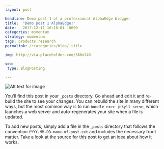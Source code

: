 ```yaml
---
layout: post

headline: Demo post 1 of a professional AlphaEdge blogger
title:  "Demo post 1 AlphaEdge!"
date:   2017-12-11 16:16:01 -0600
categories: momentum
strategy: momentum
tags: products research
permalink: /:categories/blog/:title

img: http://via.placeholder.com/360x240

seo:
 type: BlogPosting

---
```



![Alt text for image](http://via.placeholder.com/1360x540 "Image Title Text 1")


You’ll find this post in your `_posts` directory. Go ahead and edit it and re-build the site to see your changes. You can rebuild the site in many different ways, but the most common way is to run `bundle exec jekyll serve`, which launches a web server and auto-regenerates your site when a file is updated.

To add new posts, simply add a file in the `_posts` directory that follows the convention `YYYY-MM-DD-name-of-post.ext` and includes the necessary front matter. Take a look at the source for this post to get an idea about how it works.